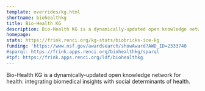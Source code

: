 ```yaml
---
template: overrides/kg.html
shortname: biohealthkg
title: Bio-Health KG
description: Bio-Health KG is a dynamically-updated open knowledge network for health, integrating biomedical insights with social determinants of health.
homepage: 
stats: https://frink.renci.org/kg-stats/biobricks-ice-kg
funding: 'https://www.nsf.gov/awardsearch/showAward?AWD_ID=2333740
#sparql: https://frink.apps.renci.org/biohealthkg/sparql
#tpf: https://frink.apps.renci.org/ldf/biohealthkg
---
```

Bio-Health KG is a dynamically-updated open knowledge network for health: integrating biomedical insights with social determinants of health.

